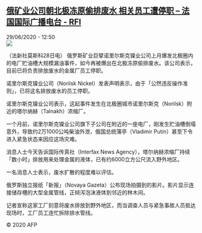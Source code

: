 <!--1593431769000-->
[俄矿业公司朝北极冻原偷排废水 相关员工遭停职 – 法国国际广播电台 - RFI](http://www.rfi.fr//cn/contenu/20200629-%E4%BF%84%E7%9F%BF%E4%B8%9A%E5%85%AC%E5%8F%B8%E6%9C%9D%E5%8C%97%E6%9E%81%E5%86%BB%E5%8E%9F%E5%81%B7%E6%8E%92%E5%BA%9F%E6%B0%B4-%E7%9B%B8%E5%85%B3%E5%91%98%E5%B7%A5%E9%81%AD%E5%81%9C%E8%81%8C)
------

<div>29/06/2020 - 12:50</div><img src="https://s.rfi.fr/media/display/67fc1e50-b9fa-11ea-ab98-005056bf87d6/w:310/p:16x9/int0015b.200629185001.jpg"><div class="t-content__body u-clearfix"><div class="m-interstitial"></div><p>（法新社莫斯科28日电）    俄罗斯矿业巨擘诺里尔斯克镍业公司上月爆发北极圈内的电厂贮油槽大规模漏油事件，如今再被爆出在北极冻原偷排废水。该公司表示，目前已将负责排放废水的金属厂员工停职。</p><p>    诺里尔斯克镍业公司（Norilsk Nickel）发表声明表示，由于「公然违反操作准则」，已将这名排放废水的员工停职。</p><p>    诺里尔斯克镍业公司表示，这起事件发生在北极圈城市诺里尔斯克（Norilsk）附近的塔尔纳赫（Talnakh）浓缩厂。</p><p>    一个月前，诺里尔斯克镍业公司旗下子公司在附近的一座电厂，刚发生贮油槽倒塌意外，导致约2万1000公吨柴油外泄，俄国总统蒲亭（Vladimir Putin）甚至下令进入紧急状态来因应这场灾难。</p><p>    消息人士今天告诉国际传真社（Interfax News Agency），塔尔纳赫浓缩厂持续「数小时」排放用来处理金属的液体，已有约6000立方公尺流入野外地区。</p><p>    一名消息人士表示，废水扩散的程度难以评估。</p><p>    俄罗斯独立报纸「新报」（Novaya Gazeta）公布现场拍摄到的影片。影片显示连接储存槽的大型金属管线，正倾泻泡沫液体到邻近的林木间。</p><p>    记者宣称这家工厂刻意将废水排放到野外地区，而当调查人员与紧急事故人员抵达现场时，工厂员工连忙拆除排水管线。</p><p class="t-copyright">© 2020 AFP</p>        </div>
